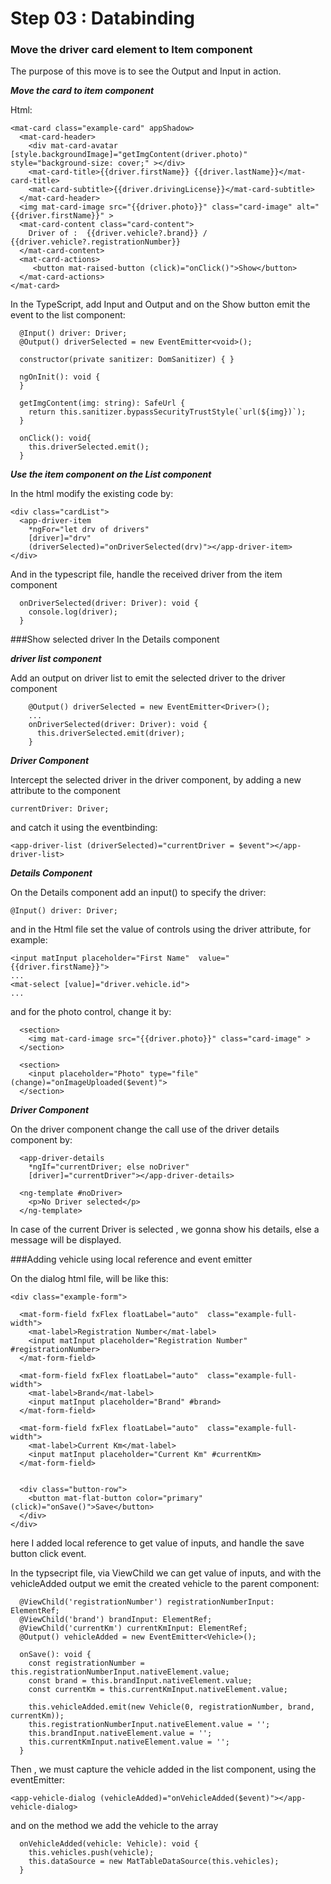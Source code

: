 # Step 03 : Databinding
 
### Move the driver card element to Item component

The purpose of this move is to see the Output and Input in action.

***Move the card to item component***

Html:
```
<mat-card class="example-card" appShadow>
  <mat-card-header>
    <div mat-card-avatar [style.backgroundImage]="getImgContent(driver.photo)" style="background-size: cover;" ></div>
    <mat-card-title>{{driver.firstName}} {{driver.lastName}}</mat-card-title>
    <mat-card-subtitle>{{driver.drivingLicense}}</mat-card-subtitle>
  </mat-card-header>
  <img mat-card-image src="{{driver.photo}}" class="card-image" alt="{{driver.firstName}}" >
  <mat-card-content class="card-content">
    Driver of :  {{driver.vehicle?.brand}} / {{driver.vehicle?.registrationNumber}}
  </mat-card-content>
  <mat-card-actions>
     <button mat-raised-button (click)="onClick()">Show</button>
  </mat-card-actions>
</mat-card>
```

In the TypeScript, add Input and Output and on the Show button emit the event to the list component:
```
  @Input() driver: Driver;
  @Output() driverSelected = new EventEmitter<void>();

  constructor(private sanitizer: DomSanitizer) { }

  ngOnInit(): void {
  }

  getImgContent(img: string): SafeUrl {
    return this.sanitizer.bypassSecurityTrustStyle(`url(${img})`);
  }

  onClick(): void{
    this.driverSelected.emit();
  }
```

***Use the item component on the List component***

In the html modify the existing code by:
```
<div class="cardList">
  <app-driver-item
    *ngFor="let drv of drivers"
    [driver]="drv"
    (driverSelected)="onDriverSelected(drv)"></app-driver-item>
</div>
```

And in the typescript file, handle the received driver from the item component
```
  onDriverSelected(driver: Driver): void {
    console.log(driver);
  }
```

###Show selected driver In the Details component

***driver list component***

Add an output on driver list to emit the selected driver to the driver component

```
    @Output() driverSelected = new EventEmitter<Driver>();
    ...
    onDriverSelected(driver: Driver): void {
      this.driverSelected.emit(driver);
    }
```

***Driver Component***

Intercept the selected driver in the driver component, by adding a new attribute to the component

```
currentDriver: Driver;
```

and catch it using the eventbinding:
```
<app-driver-list (driverSelected)="currentDriver = $event"></app-driver-list>
```

***Details Component***

On the Details component add an input() to specify the driver:
```
@Input() driver: Driver;
```

and in the Html file set the value of controls using the driver attribute, for example:

```
<input matInput placeholder="First Name"  value="{{driver.firstName}}">
...
<mat-select [value]="driver.vehicle.id">
...

```

and for the photo control, change it by:

```
  <section>
    <img mat-card-image src="{{driver.photo}}" class="card-image" >
  </section>

  <section>
    <input placeholder="Photo" type="file" (change)="onImageUploaded($event)">
  </section>
```

***Driver Component***

On the driver component change the call use of the driver details component by:

```
  <app-driver-details
    *ngIf="currentDriver; else noDriver"
    [driver]="currentDriver"></app-driver-details>

  <ng-template #noDriver>
    <p>No Driver selected</p>
  </ng-template>
```

In case of the current Driver is selected , we gonna show his details, else a message will be displayed.

###Adding vehicle using local reference and event emitter 

On the dialog html file, will be like this:

```
<div class="example-form">

  <mat-form-field fxFlex floatLabel="auto"  class="example-full-width">
    <mat-label>Registration Number</mat-label>
    <input matInput placeholder="Registration Number" #registrationNumber>
  </mat-form-field>

  <mat-form-field fxFlex floatLabel="auto"  class="example-full-width">
    <mat-label>Brand</mat-label>
    <input matInput placeholder="Brand" #brand>
  </mat-form-field>

  <mat-form-field fxFlex floatLabel="auto"  class="example-full-width">
    <mat-label>Current Km</mat-label>
    <input matInput placeholder="Current Km" #currentKm>
  </mat-form-field>


  <div class="button-row">
    <button mat-flat-button color="primary" (click)="onSave()">Save</button>
  </div>
</div>
``` 

here I added local reference to get value of inputs, and handle the save button click event.

In the typsecript file, via ViewChild we can get value of inputs, and with the vehicleAdded output we emit the created vehicle to the parent component:

```
  @ViewChild('registrationNumber') registrationNumberInput: ElementRef;
  @ViewChild('brand') brandInput: ElementRef;
  @ViewChild('currentKm') currentKmInput: ElementRef;
  @Output() vehicleAdded = new EventEmitter<Vehicle>();

  onSave(): void {
    const registrationNumber = this.registrationNumberInput.nativeElement.value;
    const brand = this.brandInput.nativeElement.value;
    const currentKm = this.currentKmInput.nativeElement.value;

    this.vehicleAdded.emit(new Vehicle(0, registrationNumber, brand, currentKm));
    this.registrationNumberInput.nativeElement.value = '';
    this.brandInput.nativeElement.value = '';
    this.currentKmInput.nativeElement.value = '';
  }
```

Then , we must capture the vehicle added in the list component, using the eventEmitter:

```
<app-vehicle-dialog (vehicleAdded)="onVehicleAdded($event)"></app-vehicle-dialog>
```

and on the method we add the vehicle to the array

```
  onVehicleAdded(vehicle: Vehicle): void {
    this.vehicles.push(vehicle);
    this.dataSource = new MatTableDataSource(this.vehicles);
  }
```
